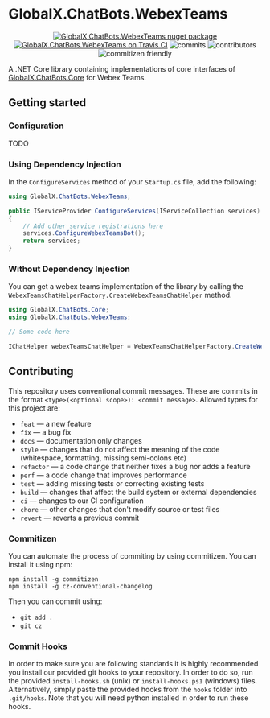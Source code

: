 # GlobalX.ChatBots.WebexTeams

<p align="center">
    <a href="https://www.nuget.org/packages/GlobalX.ChatBots.WebexTeams/"><img src="https://flat.badgen.net/nuget/v/globalx.chatbots.core" alt="GlobalX.ChatBots.WebexTeams nuget package" /></a>
    <a href="https://travis-ci.org/GlobalX/GlobalX.ChatBots.WebexTeams"><img src="https://flat.badgen.net/travis/GlobalX/GlobalX.ChatBots.WebexTeams" alt="GlobalX.ChatBots.WebexTeams on Travis CI" /></a>
    <img src="https://flat.badgen.net/github/commits/globalx/globalx.chatbots.webexteams" alt="commits" />
    <img src="https://flat.badgen.net/github/contributors/globalx/globalx.chatbots.webexteams" alt="contributors" />
    <img src="https://img.shields.io/badge/commitizen-friendly-brightgreen.svg" alt="commitizen friendly" />
</p>

A .NET Core library containing implementations of core interfaces of [GlobalX.ChatBots.Core](https://github.com/GlobalX/GlobalX.ChatBots.Core) for Webex Teams.

## Getting started

### Configuration

TODO

### Using Dependency Injection

In the `ConfigureServices` method of your `Startup.cs` file, add the following:

```cs
using GlobalX.ChatBots.WebexTeams;

public IServiceProvider ConfigureServices(IServiceCollection services)
{
    // Add other service registrations here
    services.ConfigureWebexTeamsBot();
    return services;
}
```

### Without Dependency Injection

You can get a webex teams implementation of the library by calling the `WebexTeamsChatHelperFactory.CreateWebexTeamsChatHelper` method.

```cs
using GlobalX.ChatBots.Core;
using GlobalX.ChatBots.WebexTeams;

// Some code here

IChatHelper webexTeamsChatHelper = WebexTeamsChatHelperFactory.CreateWebexTeamsChatHelper();
```

## Contributing

This repository uses conventional commit messages. These are commits in the format 
`<type>(<optional scope>): <commit message>`. Allowed types for this project are:

- `feat` &mdash; a new feature
- `fix` &mdash; a bug fix
- `docs` &mdash; documentation only changes
- `style` &mdash; changes that do not affect the meaning of the code (whitespace, formatting, missing semi-colons etc)
- `refactor` &mdash; a code change that neither fixes a bug nor adds a feature
- `perf` &mdash; a code change that improves performance
- `test` &mdash; adding missing tests or correcting existing tests
- `build` &mdash; changes that affect the build system or external dependencies
- `ci` &mdash; changes to our CI configuration
- `chore` &mdash; other changes that don't modify source or test files
- `revert` &mdash; reverts a previous commit

### Commitizen

You can automate the process of commiting by using commitizen. You can install it using npm:

```
npm install -g commitizen
npm install -g cz-conventional-changelog
```

Then you can commit using:

- `git add .`
- `git cz`

### Commit Hooks

In order to make sure you are following standards it is highly recommended you install our provided git hooks to your
repository. In order to do so, run the provided `install-hooks.sh` (unix) or `install-hooks.ps1` (windows) files.
Alternatively, simply paste the provided hooks from the `hooks` folder into `.git/hooks`. Note that you will need
python installed in order to run these hooks.
